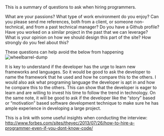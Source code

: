 This is a summary of questions to ask when hiring programmers.

What are your passions?  What type of work environment do you enjoy?  Can you please send me references, both from a client, or someone non-technical, and from a past technical manager?  Do you have a Github profile?  Have you worked on a similar project in the past that we can leverage?  What is your opinion on how we should design this part of the site?  How strongly do you feel about this?

These questions can help avoid the below from happening
![wheelbarrel-dump](https://cloud.githubusercontent.com/assets/12086997/7325726/5a082c62-ea8e-11e4-9b03-7714b27e32c0.gif)

It is key to understand if the developer has the urge to learn new frameworks and languages. So it would be good to ask the developer to name the framework that he used and how he compare this to the others. I would also ask what programing language the developer is apt in and how he compare this to the others. This can show that the developer is eager to learn and are willing to invest his time to follow the trend in technology. On the same note, it will be good to ask if the developer like the “story” based or “motivation” based software development technique to make sure he has ample experience in developing a large project.

This is a link with some useful insights when conducting the interview:
http://www.forbes.com/sites/theyec/2013/07/26/how-to-hire-a-programmer-even-if-you-dont-know-code/


